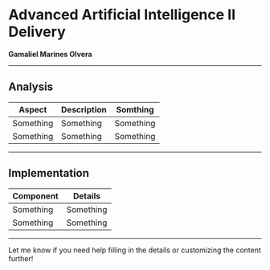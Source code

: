 
# Advanced Artificial Intelligence II Delivery  
**Gamaliel Marines Olvera**  

---

## Analysis  

| Aspect         | Description        |  Somthing |
|----------------|--------------------|-----------|
| Something      | Something          | Something |
| Something      | Something          | Something |

---

## Implementation  

| Component      | Details            |  
|----------------|--------------------|  
| Something      | Something          |  
| Something      | Something          |  

---

Let me know if you need help filling in the details or customizing the content further!
